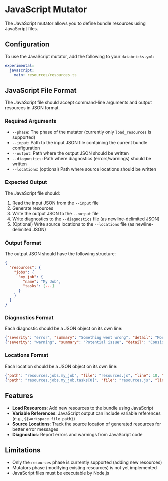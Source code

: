 # JavaScript Mutator

The JavaScript mutator allows you to define bundle resources using JavaScript files.

## Configuration

To use the JavaScript mutator, add the following to your `databricks.yml`:

```yaml
experimental:
  javascript:
    main: resources/resources.ts
```

## JavaScript File Format

The JavaScript file should accept command-line arguments and output resources in JSON format.

### Required Arguments

- `--phase`: The phase of the mutator (currently only `load_resources` is supported)
- `--input`: Path to the input JSON file containing the current bundle configuration
- `--output`: Path where the output JSON should be written
- `--diagnostics`: Path where diagnostics (errors/warnings) should be written
- `--locations`: (optional) Path where source locations should be written

### Expected Output

The JavaScript file should:

1. Read the input JSON from the `--input` file
2. Generate resources
3. Write the output JSON to the `--output` file
4. Write diagnostics to the `--diagnostics` file (as newline-delimited JSON)
5. (Optional) Write source locations to the `--locations` file (as newline-delimited JSON)

### Output Format

The output JSON should have the following structure:

```json
{
  "resources": {
    "jobs": {
      "my_job": {
        "name": "My Job",
        "tasks": [...]
      }
    }
  }
}
```

### Diagnostics Format

Each diagnostic should be a JSON object on its own line:

```json
{"severity": "error", "summary": "Something went wrong", "detail": "More details..."}
{"severity": "warning", "summary": "Potential issue", "detail": "Consider fixing..."}
```

### Locations Format

Each location should be a JSON object on its own line:

```json
{"path": "resources.jobs.my_job", "file": "resources.js", "line": 10, "column": 5}
{"path": "resources.jobs.my_job.tasks[0]", "file": "resources.js", "line": 15, "column": 7}
```

## Features

- **Load Resources**: Add new resources to the bundle using JavaScript
- **Variable References**: JavaScript output can include variable references (e.g., `${workspace.file_path}`)
- **Source Locations**: Track the source location of generated resources for better error messages
- **Diagnostics**: Report errors and warnings from JavaScript code

## Limitations

- Only the `resources` phase is currently supported (adding new resources)
- Mutators phase (modifying existing resources) is not yet implemented
- JavaScript files must be executable by Node.js

